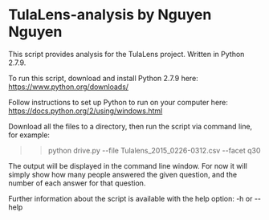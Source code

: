 # TulaLens-analysis by Nguyen Nguyen
This script provides analysis for the TulaLens project. Written in Python 2.7.9.

To run this script, download and install Python 2.7.9 here: https://www.python.org/downloads/

Follow instructions to set up Python to run on your computer here: https://docs.python.org/2/using/windows.html

Download all the files to a directory, then run the script via command line, for example:
>>python drive.py --file Tulalens_2015_0226-0312.csv --facet q30

The output will be displayed in the command line window. For now it will simply show how many people answered the given question, and the number of each answer for that question.

Further information about the script is available with the help option: -h or --help
